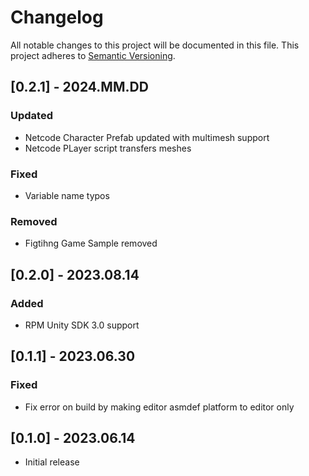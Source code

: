 # Changelog

All notable changes to this project will be documented in this file.
This project adheres to [Semantic Versioning](http://semver.org/).

## [0.2.1] - 2024.MM.DD

### Updated
- Netcode Character Prefab updated with multimesh support
- Netcode PLayer script transfers meshes

### Fixed
- Variable name typos

### Removed
- Figtihng Game Sample removed

## [0.2.0] - 2023.08.14

### Added
- RPM Unity SDK 3.0 support 

## [0.1.1] - 2023.06.30

### Fixed
- Fix error on build by making editor asmdef platform to editor only

## [0.1.0] - 2023.06.14

- Initial release
